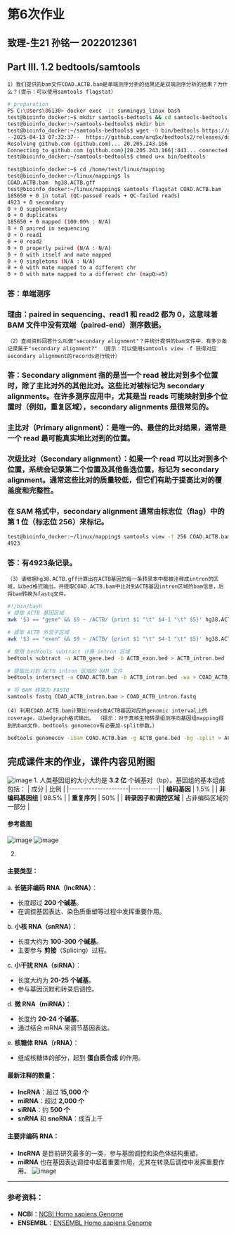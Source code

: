 # 第6次作业
## 致理-生21 孙铭一 2022012361
## Part III. 1.2 bedtools/samtools
```
1）我们提供的bam文件COAD.ACTB.bam是单端测序分析的结果还是双端测序分析的结果？为什么？(提示：可以使用samtools flagstat）
```
```bash
# preparation
PS C:\Users\86130> docker exec -it sunmingyi_linux bash
test@bioinfo_docker:~$ mkdir samtools-bedtools && cd samtools-bedtools
test@bioinfo_docker:~/samtools-bedtools$ mkdir bin
test@bioinfo_docker:~/samtools-bedtools$ wget -O bin/bedtools https://github.com/arq5x/bedtools2/releases/download/v2.30.0/bedtools.static.binary
--2025-04-13 07:32:37--  https://github.com/arq5x/bedtools2/releases/download/v2.30.0/bedtools.static.binary
Resolving github.com (github.com)... 20.205.243.166
Connecting to github.com (github.com)|20.205.243.166|:443... connected.
test@bioinfo_docker:~/samtools-bedtools$ chmod u+x bin/bedtools

test@bioinfo_docker:~$ cd /home/test/linux/mapping
test@bioinfo_docker:~/linux/mapping$ ls
COAD.ACTB.bam  hg38.ACTB.gff
test@bioinfo_docker:~/linux/mapping$ samtools flagstat COAD.ACTB.bam
185650 + 0 in total (QC-passed reads + QC-failed reads)
4923 + 0 secondary
0 + 0 supplementary
0 + 0 duplicates
185650 + 0 mapped (100.00% : N/A)
0 + 0 paired in sequencing
0 + 0 read1
0 + 0 read2
0 + 0 properly paired (N/A : N/A)
0 + 0 with itself and mate mapped
0 + 0 singletons (N/A : N/A)
0 + 0 with mate mapped to a different chr
0 + 0 with mate mapped to a different chr (mapQ>=5)
```
### 答：单端测序 
### 理由：paired in sequencing、read1 和 read2 都为 0，这意味着 BAM 文件中没有双端（paired-end）测序数据。

```
（2）查阅资料回答什么叫做"secondary alignment"？并统计提供的bam文件中，有多少条记录属于"secondary alignment?" （提示：可以使用samtools view -f 获得对应secondary alignment的records进行统计）
```
### 答：Secondary alignment 指的是当一个 read 被比对到多个位置时，除了主比对外的其他比对。这些比对被标记为 secondary alignments。在许多测序应用中，尤其是当 reads 可能映射到多个位置时（例如，重复区域），secondary alignments 是很常见的。
### 主比对（Primary alignment）：是唯一的、最佳的比对结果，通常是一个 read 最可能真实地比对到的位置。
### 次级比对（Secondary alignment）：如果一个 read 可以比对到多个位置，系统会记录第二个位置及其他备选位置，标记为 secondary alignment。通常这些比对的质量较低，但它们有助于提高比对的覆盖度和完整性。
### 在 SAM 格式中，secondary alignment 通常由标志位（flag）中的第 1 位（标志位 256）来标记。
```bash
test@bioinfo_docker:~/linux/mapping$ samtools view -f 256 COAD.ACTB.bam | wc -l
4923
```
### 答：有4923条记录。

```
（3）请根据hg38.ACTB.gff计算出在ACTB基因的每一条转录本中都被注释成intron的区域，以bed格式输出。并提取COAD.ACTB.bam中比对到ACTB基因intron区域的bam信息，后将bam转换为fastq文件。
```
```bash
#!/bin/bash
# 提取 ACTB 基因区域
awk '$3 == "gene" && $9 ~ /ACTB/ {print $1 "\t" $4-1 "\t" $5}' hg38.ACTB.gff > ACTB_gene.bed

# 提取 ACTB 外显子区域
awk '$3 == "exon" && $9 ~ /ACTB/ {print $1 "\t" $4-1 "\t" $5}' hg38.ACTB.gff > ACTB_exon.bed

# 使用 bedtools subtract 计算 intron 区域
bedtools subtract -a ACTB_gene.bed -b ACTB_exon.bed > ACTB_intron.bed

# 提取比对到 ACTB intron 区域的 BAM 文件
bedtools intersect -a COAD.ACTB.bam -b ACTB_intron.bed -wa > COAD_ACTB_intron.bam

# 将 BAM 转换为 FASTQ
samtools fastq COAD_ACTB_intron.bam > COAD_ACTB_intron.fastq
```

```
(4) 利用COAD.ACTB.bam计算出reads在ACTB基因对应的genomic interval上的coverage，以bedgraph格式输出。 （提示：对于真核生物转录组测序向基因组mapping得到的bam文件，bedtools genomecov有必要加-split参数。）
```
```bash
bedtools genomecov -ibam COAD.ACTB.bam -g ACTB_gene.bed -bg -split > ACTB_coverage.bedgraph
```

## 完成课件末的作业，课件内容见附图
![image](https://github.com/user-attachments/assets/37a8e88d-31ac-4903-abfc-b816dfc79fa0)
1. 
人类基因组的大小大约是 **3.2 亿** 个碱基对（bp）。基因组的基本组成包括：
| 成分                | 比例     |
|---------------------|----------|
| **编码基因**         | 1.5%     |
| **非编码基因组**     | 98.5%    |
| **重复序列**         | 50%      |
| **转录因子和调控区域** | 占非编码区域的一部分 |
#### 参考截图
![image](https://github.com/user-attachments/assets/46e5900f-da6c-4c3b-890a-979df5589db3)
![image](https://github.com/user-attachments/assets/5eb547ef-a095-4459-89a6-68494d8ff1a3)

2.
#### 主要类型：
a. **长链非编码 RNA（lncRNA）**：
   - 长度超过 **200 个碱基**。
   - 在调控基因表达、染色质重塑等过程中发挥重要作用。

b. **小核 RNA（snRNA）**：
   - 长度大约为 **100-300 个碱基**。
   - 主要参与 **剪接**（Splicing）过程。

c. **小干扰 RNA（siRNA）**：
   - 长度大约为 **20-25 个碱基**。
   - 参与基因沉默和转录后调控。

d. **微 RNA（miRNA）**：
   - 长度约 **20-24 个碱基**。
   - 通过结合 mRNA 来调节基因表达。

e. **核糖体 RNA（rRNA）**：
   - 组成核糖体的部分，起到 **蛋白质合成** 的作用。

#### 最新注释的数量：
- **lncRNA**：超过 **15,000 个**
- **miRNA**：超过 **2,000 个**
- **siRNA**：约 **500 个**
- **snRNA** 和 **snoRNA**：成百上千

#### 主要非编码 RNA：
- **lncRNA** 是目前研究最多的一类，参与基因调控和染色体结构重塑。
- **miRNA** 也在基因表达调控中起着重要作用，尤其在转录后调控中发挥重要作用。
![image](https://github.com/user-attachments/assets/d33fb131-a4e7-43f8-891e-218a15b26cc5)

---
### 参考资料：
- **NCBI**：[NCBI Homo sapiens Genome](https://www.ncbi.nlm.nih.gov/genome/)
- **ENSEMBL**：[ENSEMBL Homo sapiens Genome](https://www.ensembl.org/Homo_sapiens/Info/Index)
